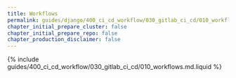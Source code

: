 ```yaml
---
title: Workflows
permalink: guides/django/400_ci_cd_workflow/030_gitlab_ci_cd/010_workflows.html
chapter_initial_prepare_cluster: false
chapter_initial_prepare_repo: false
chapter_production_disclaimer: false
---
```


{% include guides/400_ci_cd_workflow/030_gitlab_ci_cd/010_workflows.md.liquid %}